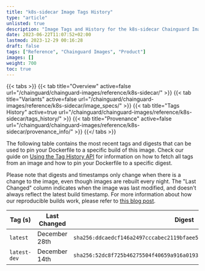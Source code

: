 ```yaml
---
title: "k8s-sidecar Image Tags History"
type: "article"
unlisted: true
description: "Image Tags and History for the k8s-sidecar Chainguard Image"
date: 2023-06-22T11:07:52+02:00
lastmod: 2023-12-29 00:16:28
draft: false
tags: ["Reference", "Chainguard Images", "Product"]
images: []
weight: 700
toc: true
---
```


{{< tabs >}}
{{< tab title="Overview" active=false url="/chainguard/chainguard-images/reference/k8s-sidecar/" >}}
{{< tab title="Variants" active=false url="/chainguard/chainguard-images/reference/k8s-sidecar/image_specs/" >}}
{{< tab title="Tags History" active=true url="/chainguard/chainguard-images/reference/k8s-sidecar/tags_history/" >}}
{{< tab title="Provenance" active=false url="/chainguard/chainguard-images/reference/k8s-sidecar/provenance_info/" >}}
{{</ tabs >}}

The following table contains the most recent tags and digests that can be used to pin your Dockerfile to a specific build of this image. Check our guide on [Using the Tag History API](/chainguard/chainguard-images/using-the-tag-history-api/) for information on how to fetch all tags from an image and how to pin your Dockerfile to a specific digest.

Please note that digests and timestamps only change when there is a change to the image, even though images are rebuilt every night. The "Last Changed" column indicates when the image was last modified, and doesn't always reflect the latest build timestamp. For more information about how our reproducible builds work, please refer to [this blog post](https://www.chainguard.dev/unchained/reproducing-chainguards-reproducible-image-builds).

| Tag (s)       | Last Changed  | Digest                                                                    |
|---------------|---------------|---------------------------------------------------------------------------|
|  `latest`     | December 28th | `sha256:ddcaedcf146a2497cccabec2119bfaee531b214f182e6b424af579cf7b9499e8` |
|  `latest-dev` | December 14th | `sha256:52dc8f725b46275504f40659a916a0193b184e9a2f945f3022e0c6563cd66c36` |

